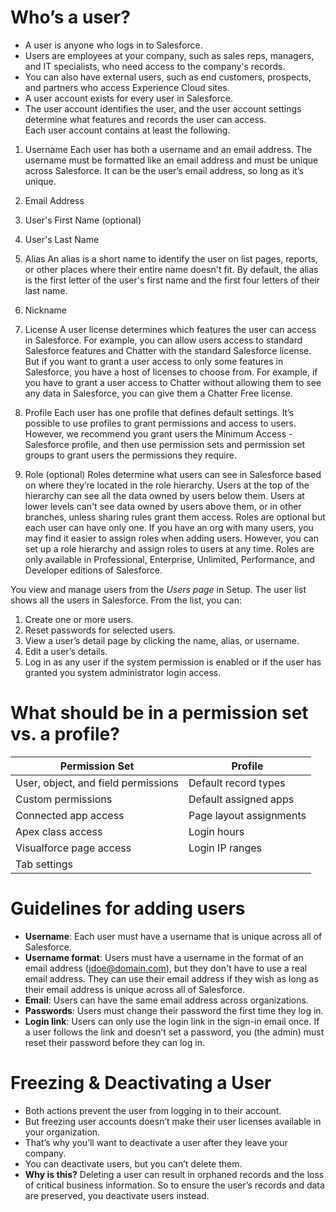 # Who’s a user? 
- A user is anyone who logs in to Salesforce. 
- Users are employees at your company, such as sales reps, managers, and IT specialists, who need access to the company's records. 
- You can also have external users, such as end customers, prospects, and partners who access Experience Cloud sites.
- A user account exists for every user in Salesforce. 
- The user account identifies the user, and the user account settings determine what features and records the user can access. <br>
Each user account contains at least the following.

1. Username
Each user has both a username and an email address. The username must be formatted like an email address and must be unique across Salesforce. It can be the user’s email address, so long as it’s unique.
2. Email Address
3. User's First Name (optional)
4. User's Last Name
5. Alias
An alias is a short name to identify the user on list pages, reports, or other places where their entire name doesn't fit. By default, the alias is the first letter of the user's first name and the first four letters of their last name.
6. Nickname
7. License
A user license determines which features the user can access in Salesforce. For example, you can allow users access to standard Salesforce features and Chatter with the standard Salesforce license. But if you want to grant a user access to only some features in Salesforce, you have a host of licenses to choose from. For example, if you have to grant a user access to Chatter without allowing them to see any data in Salesforce, you can give them a Chatter Free license.

8. Profile
Each user has one profile that defines default settings. It’s possible to use profiles to grant permissions and access to users. However, we recommend you grant users the Minimum Access - Salesforce profile, and then use permission sets and permission set groups to grant users the permissions they require.
9. Role (optional)
Roles determine what users can see in Salesforce based on where they’re located in the role hierarchy. Users at the top of the hierarchy can see all the data owned by users below them. Users at lower levels can't see data owned by users above them, or in other branches, unless sharing rules grant them access. Roles are optional but each user can have only one. If you have an org with many users, you may find it easier to assign roles when adding users. However, you can set up a role hierarchy and assign roles to users at any time. Roles are only available in Professional, Enterprise, Unlimited, Performance, and Developer editions of Salesforce.

You view and manage users from the *Users page* in Setup. The user list shows all the users in Salesforce. From the list, you can:

1. Create one or more users.
2. Reset passwords for selected users.
3. View a user’s detail page by clicking the name, alias, or username.
4. Edit a user’s details.
5. Log in as any user if the system permission is enabled or if the user has granted you system administrator login access.

# What should be in a permission set vs. a profile?

|**Permission Set**|**Profile**|
|------------------|-----------|
|User, object, and field permissions|Default record types|
|Custom permissions|Default assigned apps|
|Connected app access|Page layout assignments|
|Apex class access|Login hours|
|Visualforce page access|Login IP ranges|
|Tab settings|   |

# Guidelines for adding users

- **Username**: Each user must have a username that is unique across all of Salesforce.
- **Username format**: Users must have a username in the format of an email address (jdoe@domain.com), but they don't have to use a real email address. They can use their email address if they wish as long as their email address is unique across all of Salesforce.
- **Email**: Users can have the same email address across organizations.
- **Passwords**: Users must change their password the first time they log in.
- **Login link**: Users can only use the login link in the sign-in email once. If a user follows the link and doesn’t set a password, you (the admin) must reset their password before they can log in.

# Freezing & Deactivating a User

- Both actions prevent the user from logging in to their account. 
- But freezing user accounts doesn’t make their user licenses available in your organization. 
- That’s why you’ll want to deactivate a user after they leave your company.
- You can deactivate users, but you can’t delete them. 
- **Why is this?** Deleting a user can result in orphaned records and the loss of critical business information. So to ensure the user’s records and data are preserved, you deactivate users instead.